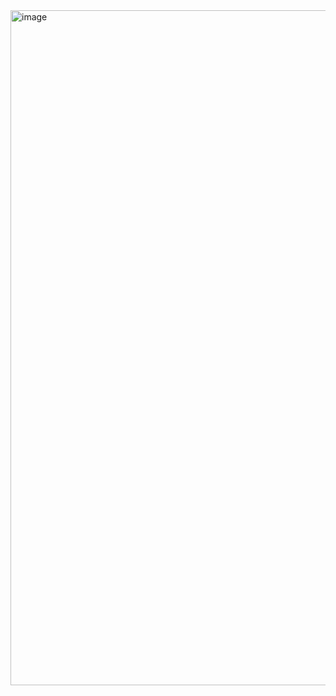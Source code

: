 <img width="1920" height="1080" alt="image" src="https://github.com/user-attachments/assets/mbaurekso.jpg" />
